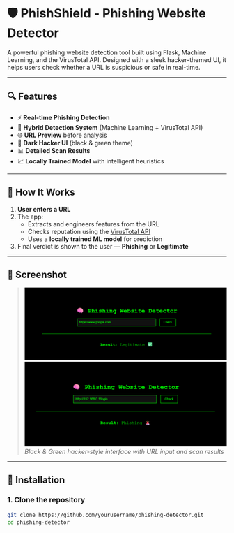 # 🛡️ PhishShield - Phishing Website Detector

A powerful phishing website detection tool built using Flask, Machine Learning, and the VirusTotal API. Designed with a sleek hacker-themed UI, it helps users check whether a URL is suspicious or safe in real-time.

---

## 🔍 Features

- ⚡ **Real-time Phishing Detection**
- 🤖 **Hybrid Detection System** (Machine Learning + VirusTotal API)
- 🌐 **URL Preview** before analysis
- 🎨 **Dark Hacker UI** (black & green theme)
- 📊 **Detailed Scan Results**
- 📈 **Locally Trained Model** with intelligent heuristics

---

## 🧠 How It Works

1. **User enters a URL**
2. The app:
   - Extracts and engineers features from the URL
   - Checks reputation using the [VirusTotal API](https://www.virustotal.com/)
   - Uses a **locally trained ML model** for prediction
3. Final verdict is shown to the user — **Phishing** or **Legitimate**

---

## 📸 Screenshot

> ![Phishing Detector UI](phishing.png)  
> ![Phishing Detector UI](legitimate.png)
> *Black & Green hacker-style interface with URL input and scan results*

---

## 🚀 Installation

### 1. Clone the repository
```bash
git clone https://github.com/yourusername/phishing-detector.git
cd phishing-detector
